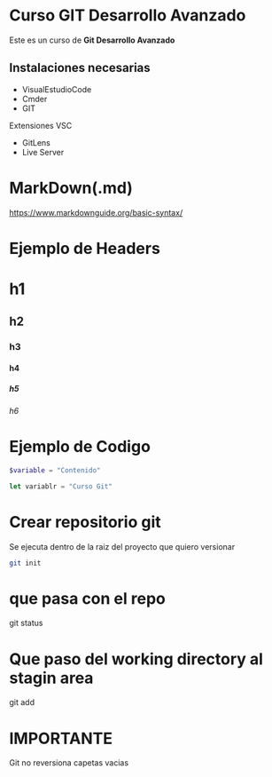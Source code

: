 # Curso GIT Desarrollo Avanzado

Este es un curso de **Git Desarrollo Avanzado**

## Instalaciones necesarias

* VisualEstudioCode
* Cmder
* GIT

Extensiones VSC

* GitLens
* Live Server

# MarkDown(.md)

https://www.markdownguide.org/basic-syntax/

# Ejemplo de Headers

# h1
## h2
### h3
#### h4
##### h5
###### h6

# Ejemplo de Codigo

```php
$variable = "Contenido"
```

```JavaScript
let variablr = "Curso Git"
```

# Crear repositorio git
Se ejecuta dentro de la raiz del proyecto que quiero versionar

```bash
git init
```
# que pasa con el repo

git status

# Que paso del working directory al stagin area

git add

# IMPORTANTE
Git no reversiona capetas vacias